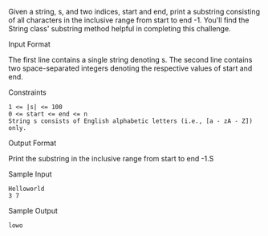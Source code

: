 Given a string, s, and two indices, start and end, print a substring consisting of all characters in the inclusive range from start to end -1. You'll find the String class' substring method helpful in completing this challenge.

Input Format

The first line contains a single string denoting s.
The second line contains two space-separated integers denoting the respective values of start and end.

Constraints

    1 <= |s| <= 100
    0 <= start <= end <= n
    String s consists of English alphabetic letters (i.e., [a - zA - Z]) only.

Output Format

Print the substring in the inclusive range from start to end -1.S

Sample Input

    Helloworld
    3 7

Sample Output

    lowo
